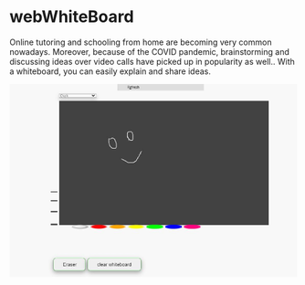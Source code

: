 # webWhiteBoard
Online tutoring and schooling from home are becoming very common nowadays. Moreover, because of the COVID pandemic, brainstorming and discussing ideas over video calls have picked up in popularity as well.. With a whiteboard, you can easily explain and share ideas.

![alt text](https://github.com/imravii/webWhiteBoard/blob/main/sample.jpg?raw=true)
